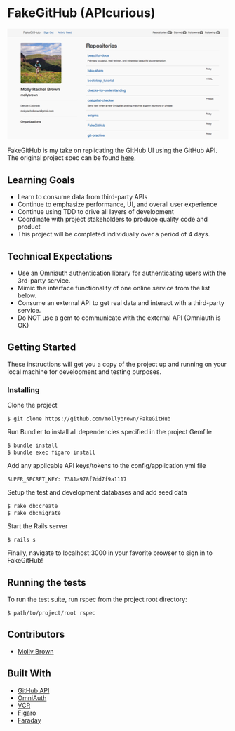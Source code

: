# FakeGitHub (APIcurious)

![FakeGitHub Screenshot](/app/assets/images/fakegithub.png)

FakeGitHub is my take on replicating the GitHub UI using the GitHub API. The original project spec can be found [here](http://backend.turing.io/module3/projects/apicurious).

## Learning Goals
 - Learn to consume data from third-party APIs
 - Continue to emphasize performance, UI, and overall user experience
 - Continue using TDD to drive all layers of development
 - Coordinate with project stakeholders to produce quality code and product
 - This project will be completed individually over a period of 4 days.

## Technical Expectations
 - Use an Omniauth authentication library for authenticating users with the 3rd-party service.
 - Mimic the interface functionality of one online service from the list below.
 - Consume an external API to get real data and interact with a third-party service.
 - Do NOT use a gem to communicate with the external API (Omniauth is OK)

## Getting Started

These instructions will get you a copy of the project up and running on your local machine for development and testing purposes.

### Installing

Clone the project

```
$ git clone https://github.com/mollybrown/FakeGitHub
```

Run Bundler to install all dependencies specified in the project Gemfile

```
$ bundle install
$ bundle exec figaro install
```

Add any applicable API keys/tokens to the config/application.yml file

```
SUPER_SECRET_KEY: 7381a978f7dd7f9a1117
```

Setup the test and development databases and add seed data

```
$ rake db:create
$ rake db:migrate
```

Start the Rails server

```
$ rails s
```
Finally, navigate to localhost:3000 in your favorite browser to sign in to FakeGitHub!

## Running the tests

To run the test suite, run rspec from the project root directory:

```
$ path/to/project/root rspec
```

## Contributors

* [Molly Brown](https://github.com/mollybrown)

## Built With

* [GitHub API](https://developer.github.com/v3/)
* [OmniAuth](https://github.com/omniauth/omniauth)
* [VCR](https://github.com/vcr/vcr)
* [Figaro](https://github.com/laserlemon/figaro)
* [Faraday](https://github.com/lostisland/faraday)
